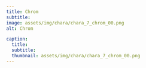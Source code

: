 ```yaml
---
title: Chrom
subtitle: 
image: assets/img/chara/chara_7_chrom_00.png
alt: Chrom

caption:
  title:
  subtitle: 
  thumbnail: assets/img/chara/chara_7_chrom_00.png
---
```

